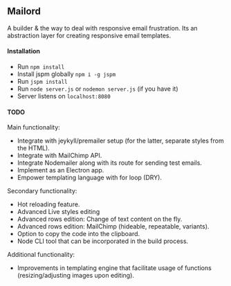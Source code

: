## Mailord

A builder &  the way to deal with responsive email frustration. Its an abstraction layer for creating responsive email templates.

#### Installation
- Run `npm install`
- Install jspm globally `npm i -g jspm`
- Run `jspm install`
- Run `node server.js` or `nodemon server.js` (if you have it)
- Server listens on `localhost:8080`

#### TODO
Main functionality:
- Integrate with jeykyll/premailer setup (for the latter, separate styles from the HTML).
- Integrate with MailChimp API.
- Integrate Nodemailer along with its route for sending test emails.
- Implement as an Electron app.
- Empower templating language with for loop (DRY).
 
Secondary functionality:
- Hot reloading feature.
- Advanced Live styles editing
- Advanced rows edition: Change of text content on the fly.
- Advanced rows edition: MailChimp (hideable, repeatable, variants).
- Option to copy the code into the clipboard.
- Node CLI tool that can be incorporated in the build process.

Additional functionality: 

- Improvements in templating engine that facilitate usage of functions (resizing/adjusting images upon editing).

